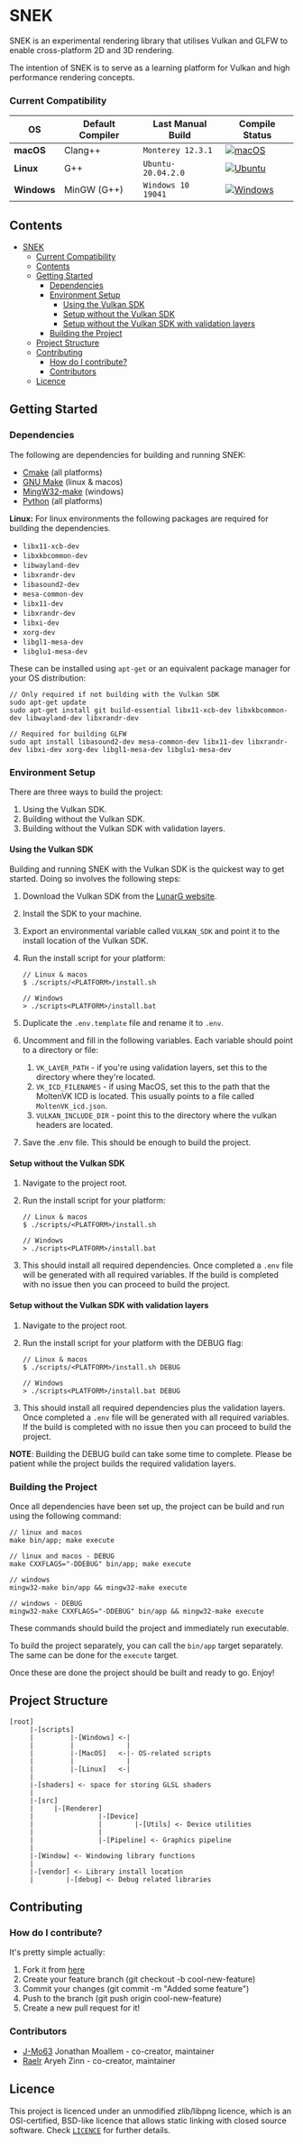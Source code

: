 # SNEK

SNEK is an experimental rendering library that utilises Vulkan and GLFW to enable cross-platform 2D and 3D rendering.

The intention of SNEK is to serve as a learning platform for Vulkan and high performance rendering concepts.

### Current Compatibility

| OS          | Default Compiler | Last Manual Build  | Compile Status                                                                                                                                                                                 |
| ----------- | ---------------- | ------------------ | ---------------------------------------------------------------------------------------------------------------------------------------------------------------------------------------------- |
| **macOS**   | Clang++          | `Monterey 12.3.1`  | [![macOS](https://github.com/CapsCollective/vulkan-cpp-starter/actions/workflows/macOS.yml/badge.svg)](https://github.com/CapsCollective/vulkan-cpp-starter/actions/workflows/macOS.yml)       |
| **Linux**   | G++              | `Ubuntu-20.04.2.0` | [![Ubuntu](https://github.com/CapsCollective/vulkan-cpp-starter/actions/workflows/ubuntu.yml/badge.svg)](https://github.com/CapsCollective/vulkan-cpp-starter/actions/workflows/ubuntu.yml)    |
| **Windows** | MinGW (G++)      | `Windows 10 19041` | [![Windows](https://github.com/CapsCollective/vulkan-cpp-starter/actions/workflows/windows.yml/badge.svg)](https://github.com/CapsCollective/vulkan-cpp-starter/actions/workflows/windows.yml) |

## Contents

- [SNEK](#snek)
  - [Current Compatibility](#current-compatibility)
  - [Contents](#contents)
  - [Getting Started](#getting-started)
    - [Dependencies](#dependencies)
    - [Environment Setup](#environment-setup)
      - [Using the Vulkan SDK](#using-the-vulkan-sdk)
      - [Setup without the Vulkan SDK](#setup-without-the-vulkan-sdk)
      - [Setup without the Vulkan SDK with validation layers](#setup-without-the-vulkan-sdk-with-validation-layers)
    - [Building the Project](#building-the-project)
  - [Project Structure](#project-structure)
  - [Contributing](#contributing)
    - [How do I contribute?](#how-do-i-contribute)
    - [Contributors](#contributors)
  - [Licence](#licence)

## Getting Started

### Dependencies

The following are dependencies for building and running SNEK:

- [Cmake](https://cmake.org/) (all platforms)
- [GNU Make](https://www.gnu.org/software/make/) (linux & macos)
- [MingW32-make](https://www.mingw-w64.org/) (windows)
- [Python](https://www.python.org/) (all platforms)

**Linux:** For linux environments the following packages are required for building the dependencies.

- `libx11-xcb-dev`
- `libxkbcommon-dev`
- `libwayland-dev`
- `libxrandr-dev`
- `libasound2-dev`
- `mesa-common-dev`
- `libx11-dev`
- `libxrandr-dev`
- `libxi-dev`
- `xorg-dev`
- `libgl1-mesa-dev`
- `libglu1-mesa-dev`

These can be installed using `apt-get` or an equivalent package manager for your OS distribution:

```
// Only required if not building with the Vulkan SDK
sudo apt-get update
sudo apt-get install git build-essential libx11-xcb-dev libxkbcommon-dev libwayland-dev libxrandr-dev

// Required for building GLFW
sudo apt install libasound2-dev mesa-common-dev libx11-dev libxrandr-dev libxi-dev xorg-dev libgl1-mesa-dev libglu1-mesa-dev
```

### Environment Setup

There are three ways to build the project:

1. Using the Vulkan SDK.
2. Building without the Vulkan SDK.
3. Building without the Vulkan SDK with validation layers.

#### Using the Vulkan SDK

Building and running SNEK with the Vulkan SDK is the quickest way to get started. Doing so involves the following steps:

1. Download the Vulkan SDK from the [LunarG website](https://vulkan.lunarg.com/).
2. Install the SDK to your machine.
3. Export an environmental variable called `VULKAN_SDK` and point it to the install location of the Vulkan SDK.
4. Run the install script for your platform:

   ```
   // Linux & macos
   $ ./scripts/<PLATFORM>/install.sh

   // Windows
   > ./scripts<PLATFORM>/install.bat
   ```

5. Duplicate the `.env.template` file and rename it to `.env`.
6. Uncomment and fill in the following variables. Each variable should point to a directory or file:

   1. `VK_LAYER_PATH` - if you're using validation layers, set this to the directory where they're located.
   2. `VK_ICD_FILENAMES` - if using MacOS, set this to the path that the MoltenVK ICD is located. This usually points to a file called `MoltenVK_icd.json`.
   3. `VULKAN_INCLUDE_DIR` - point this to the directory where the vulkan headers are located.

7. Save the .env file. This should be enough to build the project.

#### Setup without the Vulkan SDK

1. Navigate to the project root.
2. Run the install script for your platform:

   ```
   // Linux & macos
   $ ./scripts/<PLATFORM>/install.sh

   // Windows
   > ./scripts<PLATFORM>/install.bat
   ```

3. This should install all required dependencies. Once completed a `.env` file will be generated with all required variables. If the build is completed with no issue then you can proceed to build the project.

#### Setup without the Vulkan SDK with validation layers

1. Navigate to the project root.
2. Run the install script for your platform with the DEBUG flag:

   ```
   // Linux & macos
   $ ./scripts/<PLATFORM>/install.sh DEBUG

   // Windows
   > ./scripts<PLATFORM>/install.bat DEBUG
   ```

3. This should install all required dependencies plus the validation layers. Once completed a `.env` file will be generated with all required variables. If the build is completed with no issue then you can proceed to build the project.

**NOTE**: Building the DEBUG build can take some time to complete. Please be patient while the project builds the required validation layers.

### Building the Project

Once all dependencies have been set up, the project can be build and run using the following command:

```
// linux and macos
make bin/app; make execute

// linux and macos - DEBUG
make CXXFLAGS="-DDEBUG" bin/app; make execute

// windows
mingw32-make bin/app && mingw32-make execute

// windows - DEBUG
mingw32-make CXXFLAGS="-DDEBUG" bin/app && mingw32-make execute
```

These commands should build the project and immediately run executable.

To build the project separately, you can call the `bin/app` target separately. The same can be done for the `execute` target.

Once these are done the project should be built and ready to go. Enjoy!

## Project Structure

```
[root]
     |-[scripts]
     |         |-[Windows] <-|
     |         |             |
     |         |-[MacOS]   <-|- OS-related scripts
     |         |             |
     |         |-[Linux]   <-|
     |
     |-[shaders] <- space for storing GLSL shaders
     |
     |-[src]
     |     |-[Renderer]
     |                |-[Device]
     |                |        |-[Utils] <- Device utilities
     |                |
     |                |-[Pipeline] <- Graphics pipeline
     |
     |-[Window] <- Windowing library functions
     |
     |-[vendor] <- Library install location
     |        |-[debug] <- Debug related libraries
```

## Contributing

### How do I contribute?

It's pretty simple actually:

1. Fork it from [here](https://github.com/CapsCollective/raylib-cpp-starter/fork)
2. Create your feature branch (git checkout -b cool-new-feature)
3. Commit your changes (git commit -m "Added some feature")
4. Push to the branch (git push origin cool-new-feature)
5. Create a new pull request for it!

### Contributors

- [J-Mo63](https://github.com/J-Mo63) Jonathan Moallem - co-creator, maintainer
- [Raelr](https://github.com/Raelr) Aryeh Zinn - co-creator, maintainer

## Licence

This project is licenced under an unmodified zlib/libpng licence, which is an OSI-certified, BSD-like licence that allows static linking with closed source software. Check [`LICENCE`](LICENSE) for further details.
